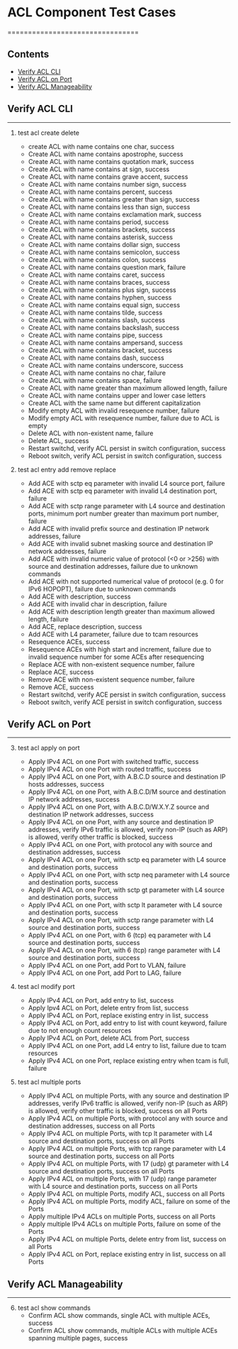 # ACL Component Test Cases
================================

## Contents
- [Verify ACL CLI](#verify_acl_cli)
- [Verify ACL on Port](#verify_acl_on_port)
- [Verify ACL Manageability](#verify_acl_manageability)

## Verify ACL CLI
-----------------
1. test acl create delete
    - create ACL with name contains one char, success
    - Create ACL with name contains apostrophe, success
    - Create ACL with name contains quotation mark, success
    - Create ACL with name contains at sign, success
    - Create ACL with name contains grave accent, success
    - Create ACL with name contains number sign, success
    - Create ACL with name contains percent, success
    - Create ACL with name contains greater than sign, success
    - Create ACL with name contains less than sign, success
    - Create ACL with name contains exclamation mark, success
    - Create ACL with name contains period, success
    - Create ACL with name contains brackets, success
    - Create ACL with name contains asterisk, success
    - Create ACL with name contains dollar sign, success
    - Create ACL with name contains semicolon, success
    - Create ACL with name contains colon, success
    - Create ACL with name contains question mark, failure
    - Create ACL with name contains caret, success
    - Create ACL with name contains braces, success
    - Create ACL with name contains plus sign, success
    - Create ACL with name contains hyphen, success
    - Create ACL with name contains equal sign, success
    - Create ACL with name contains tilde, success
    - Create ACL with name contains slash, success
    - Create ACL with name contains backslash, success
    - Create ACL with name contains pipe, success
    - Create ACL with name contains ampersand, success
    - Create ACL with name contains bracket, success
    - Create ACL with name contains dash, success
    - Create ACL with name contains underscore, success
    - Create ACL with name contains no char, failure
    - Create ACL with name contains space, failure
    - Create ACL with name greater than maximum allowed length, failure
    - Create ACL with name contains upper and lower case letters
    - Create ACL with the same name but different capitalization
    - Modify empty ACL with invalid resequence number, failure
    - Modify empty ACL with resequence number, failure due to ACL is empty
    - Delete ACL with non-existent name, failure
    - Delete ACL, success
    - Restart switchd, verify ACL persist in switch configuration, success
    - Reboot switch, verify ACL persist in switch configuration, success

2. test acl entry add remove replace
    - Add ACE with sctp eq parameter with invalid L4 source port, failure
    - Add ACE with sctp eq parameter with invalid L4 destination port, failure
    - Add ACE with sctp range parameter with L4 source and destination ports, minimum port number greater than maximum port number, failure
    - Add ACE with invalid prefix source and destination IP network addresses, failure
    - Add ACE with invalid subnet masking source and destination IP network addresses, failure
    - Add ACE with invalid numeric value of protocol (<0 or >256) with source and destination addresses, failure due to unknown commands
    - Add ACE with not supported numerical value of protocol (e.g. 0 for IPv6 HOPOPT), failure due to unknown commands
    - Add ACE with description, success
    - Add ACE with invalid char in description, failure
    - Add ACE with description length greater than maximum allowed length, failure
    - Add ACE, replace description, success
    - Add ACE with L4 parameter, failure due to tcam resources
    - Resequence ACEs, success
    - Resequence ACEs with high start and increment, failure due to invalid sequence number for some ACEs after resequencing
    - Replace ACE with non-existent sequence number, failure
    - Replace ACE, success
    - Remove ACE with non-existent sequence number, failure
    - Remove ACE, success
    - Restart switchd, verify ACE persist in switch configuration, success
    - Reboot switch, verify ACE persist in switch configuration, success

## Verify ACL on Port
-----------
3. test acl apply on port
    - Apply IPv4 ACL on one Port with switched traffic, success
    - Apply IPv4 ACL on one Port with routed traffic, success
    - Apply IPv4 ACL on one Port, with A.B.C.D source and destination IP hosts addresses, success
    - Apply IPv4 ACL on one Port, with A.B.C.D/M source and destination IP network addresses, success
    - Apply IPv4 ACL on one Port, with A.B.C.D/W.X.Y.Z source and destination IP network addresses, success
    - Apply IPv4 ACL on one Port, with any source and destination IP addresses, verify IPv6 traffic is allowed, verify non-IP (such as ARP) is allowed, verify other traffic is blocked, success
    - Apply IPv4 ACL on one Port, with protocol any with source and destination addresses, success
    - Apply IPv4 ACL on one Port, with sctp eq parameter with L4 source and destination ports, success
    - Apply IPv4 ACL on one Port, with sctp neq parameter with L4 source and destination ports, success
    - Apply IPv4 ACL on one Port, with sctp gt parameter with L4 source and destination ports, success
    - Apply IPv4 ACL on one Port, with sctp lt parameter with L4 source and destination ports, success
    - Apply IPv4 ACL on one Port, with sctp range parameter with L4 source and destination ports, success
    - Apply IPv4 ACL on one Port, with 6 (tcp) eq parameter with L4 source and destination ports, success
    - Apply IPv4 ACL on one Port, with 6 (tcp) range parameter with L4 source and destination ports, success
    - Apply IPv4 ACL on one Port, add Port to VLAN, failure
    - Apply IPv4 ACL on one Port, add Port to LAG, failure

4. test acl modify port
    - Apply IPv4 ACL on Port, add entry to list, success
    - Apply Ipv4 ACL on Port, delete entry from list, success
    - Apply IPv4 ACL on Port, replace existing entry in list, success
    - Apply IPv4 ACL on Port, add entry to list with count keyword, failure due to not enough count resources
    - Apply IPv4 ACL on Port, delete ACL from Port, success
    - Apply IPv4 ACL on one Port, add L4 entry to list, failure due to tcam resources
    - Apply IPv4 ACL on one Port, replace existing entry when tcam is full, failure

5. test acl multiple ports
    - Apply IPv4 ACL on multiple Ports, with any source and destination IP addresses, verify IPv6 traffic is allowed, verify non-IP (such as ARP) is allowed, verify other traffic is blocked, success on all Ports
    - Apply IPv4 ACL on multiple Ports, with protocol any with source and destination addresses, success on all Ports
    - Apply IPv4 ACL on multiple Ports, with tcp lt parameter with L4 source and destination ports, success on all Ports
    - Apply IPv4 ACL on multiple Ports, with tcp range parameter with L4 source and destination ports, success on all Ports
    - Apply IPv4 ACL on multiple Ports, with 17 (udp) gt parameter with L4 source and destination ports, success on all Ports
    - Apply IPv4 ACL on multiple Ports, with 17 (udp) range parameter with L4 source and destination ports, success on all Ports
    - Apply IPv4 ACL on multiple Ports, modify ACL, success on all Ports
    - Apply IPv4 ACL on multiple Ports, modify ACL, failure on some of the Ports
    - Apply multiple IPv4 ACLs on multiple Ports, success on all Ports
    - Apply multiple IPv4 ACLs on multiple Ports, failure on some of the Ports
    - Apply IPv4 ACL on multiple Ports, delete entry from list, success on all Ports
    - Apply IPv4 ACL on Port, replace existing entry in list, success on all Ports

## Verify ACL Manageability
-----------------
6. test acl show commands
    - Confirm ACL show commands, single ACL with multiple ACEs, success
    - Confirm ACL show commands, multiple ACLs with multiple ACEs spanning multiple pages, success

